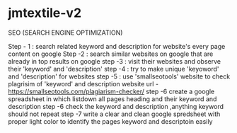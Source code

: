 # jmtextile-v2

SEO (SEARCH ENGINE OPTIMIZATION)

Step - 1 : search related keyword and description for website's every page content on google 
Step -2  : search similar websites on google that are already in top results on google 
step -3 : visit their websites and observe their 'keyword' and 'description' 
step -4 : try to make unique 'keyoword' and 'description' for websites
step -5 : use 'smallseotools' website to check plagrisim of 'keyword' and description
 website url - https://smallseotools.com/plagiarism-checker/
step -6 create a google spreadsheet in which listdown all pages heading and their keyword and description 
step -6 check the keyword and description ,anything keyword should not repeat 
step -7 write a clear and clean google spredsheet with proper light color to identify the pages keyword and descriptoin easily
